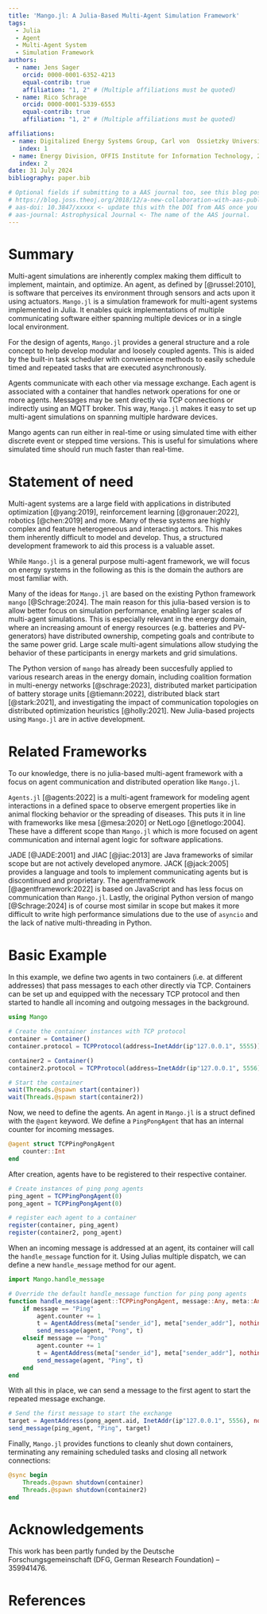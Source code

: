 ```yaml
---
title: 'Mango.jl: A Julia-Based Multi-Agent Simulation Framework'
tags:
  - Julia
  - Agent
  - Multi-Agent System
  - Simulation Framework
authors:
  - name: Jens Sager
    orcid: 0000-0001-6352-4213
    equal-contrib: true
    affiliation: "1, 2" # (Multiple affiliations must be quoted)
  - name: Rico Schrage
    orcid: 0000-0001-5339-6553
    equal-contrib: true
    affiliation: "1, 2" # (Multiple affiliations must be quoted)

affiliations:
 - name: Digitalized Energy Systems Group, Carl von  Ossietzky Universität Oldenburg, 26129 Oldenburg, Germany
   index: 1
 - name: Energy Division, OFFIS Institute for Information Technology, 26121 Oldenburg, Germany
   index: 2
date: 31 July 2024
bibliography: paper.bib

# Optional fields if submitting to a AAS journal too, see this blog post:
# https://blog.joss.theoj.org/2018/12/a-new-collaboration-with-aas-publishing
# aas-doi: 10.3847/xxxxx <- update this with the DOI from AAS once you know it.
# aas-journal: Astrophysical Journal <- The name of the AAS journal.
---
```


# Summary
Multi-agent simulations are inherently complex making them difficult to implement, maintain, and optimize.
An agent, as defined by [@russel:2010], is software that perceives its environment through sensors and acts upon it using actuators.
`Mango.jl` is a simulation framework for multi-agent systems implemented in Julia.
It enables quick implementations of multiple communicating software either spanning multiple devices or in a single local environment.

For the design of agents, `Mango.jl` provides a general structure and a role concept to help develop modular and loosely coupled agents.
This is aided by the built-in task scheduler with convenience methods to easily schedule timed and repeated tasks that are executed asynchronously.

Agents communicate with each other via message exchange.
Each agent is associated with a container that handles network operations for one or more agents.
Messages may be sent directly via TCP connections or indirectly using an MQTT broker.
This way, `Mango.jl` makes it easy to set up multi-agent simulations on spanning multiple hardware devices.

Mango agents can run either in real-time or using simulated time with either discrete event or stepped time versions.
This is useful for simulations where simulated time should run much faster than real-time.




# Statement of need
Multi-agent systems are a large field with applications in distributed optimization [@yang:2019], reinforcement learning [@gronauer:2022], robotics [@chen:2019] and more.
Many of these systems are highly complex and feature heterogeneous and interacting actors.
This makes them inherently difficult to model and develop.
Thus, a structured development framework to aid this process is a valuable asset.

While `Mango.jl` is a general purpose multi-agent framework, we will focus on energy systems in the following as this is the domain the authors are most familiar with.

Many of the ideas for `Mango.jl` are based on the existing Python framework `mango` [@Schrage:2024]. 
The main reason for this julia-based version is to allow better focus on simulation performance, enabling larger scales of multi-agent simulations.
This is especially relevant in the energy domain, where an increasing amount of energy resources (e.g. batteries and PV-generators) have distributed ownership, competing goals and contribute to the same power grid.
Large scale multi-agent simulations allow studying the behavior of these participants in energy markets and grid simulations.

The Python version of `mango` has already been succesfully applied to various research areas in the energy domain, including coalition formation in multi-energy networks [@schrage:2023], distributed market participation of battery storage units [@tiemann:2022], distributed black start [@stark:2021], and investigating the impact of communication topologies on distributed optimization heuristics [@holly:2021].
New Julia-based projects using `Mango.jl` are in active development.

# Related Frameworks
To our knowledge, there is no julia-based multi-agent framework with a focus on agent communication and distributed operation like `Mango.jl`.

`Agents.jl` [@agents:2022] is a multi-agent framework for modeling agent interactions in a defined space to observe emergent properties like in animal flocking behavior or the spreading of diseases. 
This puts it in line with frameworks like mesa [@mesa:2020] or NetLogo [@netlogo:2004].
These have a different scope than `Mango.jl` which is more focused on agent communication and internal agent logic for software applications.

JADE [@JADE:2001] and JIAC [@jiac:2013] are Java frameworks of similar scope but are not actively developed anymore. 
JACK [@jack:2005] provides a language and tools to implement communicating agents but is discontinued and proprietary.
The agentframework [@agentframework:2022] is based on JavaScript and has less focus on communication than `Mango.jl`.
Lastly, the original Python version of mango [@Schrage:2024] is of course most similar in scope but makes it more difficult to write high performance simulations due to the use of `asyncio` and the lack of native multi-threading in Python.


# Basic Example
In this example, we define two agents in two containers (i.e. at different addresses) that pass messages to each other directly via TCP.
Containers can be set up and equipped with the necessary TCP protocol and then started to handle all incoming and outgoing messages in the background.

```julia
using Mango

# Create the container instances with TCP protocol
container = Container()
container.protocol = TCPProtocol(address=InetAddr(ip"127.0.0.1", 5555))

container2 = Container()
container2.protocol = TCPProtocol(address=InetAddr(ip"127.0.0.1", 5556))

# Start the container
wait(Threads.@spawn start(container))
wait(Threads.@spawn start(container2))
```

Now, we need to define the agents.
An agent in `Mango.jl` is a struct defined with the `@agent` keyword.
We define a `PingPongAgent` that has an internal counter for incoming messages.

```julia
@agent struct TCPPingPongAgent
    counter::Int
end
```

After creation, agents have to be registered to their respective container.

```julia
# Create instances of ping pong agents
ping_agent = TCPPingPongAgent(0)
pong_agent = TCPPingPongAgent(0)

# register each agent to a container
register(container, ping_agent)
register(container2, pong_agent)
```

When an incoming message is addressed at an agent, its container will call the `handle_message` function for it. 
Using Julias multiple dispatch, we can define a new `handle_message` method for our agent.

```julia
import Mango.handle_message

# Override the default handle_message function for ping pong agents
function handle_message(agent::TCPPingPongAgent, message::Any, meta::Any)
    if message == "Ping"
        agent.counter += 1
        t = AgentAddress(meta["sender_id"], meta["sender_addr"], nothing)
        send_message(agent, "Pong", t)
    elseif message == "Pong"
        agent.counter += 1
        t = AgentAddress(meta["sender_id"], meta["sender_addr"], nothing)
        send_message(agent, "Ping", t)
    end
end
```

With all this in place, we can send a message to the first agent to start the repeated message exchange.

```julia
# Send the first message to start the exchange
target = AgentAddress(pong_agent.aid, InetAddr(ip"127.0.0.1", 5556), nothing)
send_message(ping_agent, "Ping", target)
```

Finally, `Mango.jl` provides functions to cleanly shut down containers, terminating any remaining scheduled tasks and closing all network connections:

```julia
@sync begin
    Threads.@spawn shutdown(container)
    Threads.@spawn shutdown(container2)
end
```


# Acknowledgements
This work has been partly funded by the Deutsche Forschungsgemeinschaft (DFG, German Research Foundation) – 359941476.


# References